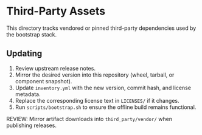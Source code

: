 # Third-Party Assets

This directory tracks vendored or pinned third-party dependencies used by the bootstrap stack.

## Updating

1. Review upstream release notes.
2. Mirror the desired version into this repository (wheel, tarball, or component snapshot).
3. Update `inventory.yml` with the new version, commit hash, and license metadata.
4. Replace the corresponding license text in `LICENSES/` if it changes.
5. Run `scripts/bootstrap.sh` to ensure the offline build remains functional.

REVIEW: Mirror artifact downloads into `third_party/vendor/` when publishing releases.
